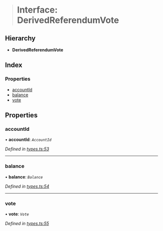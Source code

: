 > # Interface: DerivedReferendumVote

## Hierarchy

* **DerivedReferendumVote**

## Index

### Properties

* [accountId](_types_.derivedreferendumvote.md#accountid)
* [balance](_types_.derivedreferendumvote.md#balance)
* [vote](_types_.derivedreferendumvote.md#vote)

## Properties

###  accountId

• **accountId**: *`AccountId`*

*Defined in [types.ts:53](https://github.com/polkadot-js/api/blob/5e0f62c/packages/api-derive/src/types.ts#L53)*

___

###  balance

• **balance**: *`Balance`*

*Defined in [types.ts:54](https://github.com/polkadot-js/api/blob/5e0f62c/packages/api-derive/src/types.ts#L54)*

___

###  vote

• **vote**: *`Vote`*

*Defined in [types.ts:55](https://github.com/polkadot-js/api/blob/5e0f62c/packages/api-derive/src/types.ts#L55)*